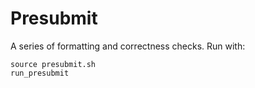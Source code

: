 # Presubmit

A series of formatting and correctness checks. Run with:

```
source presubmit.sh
run_presubmit
```
